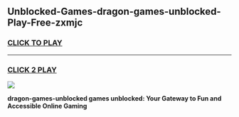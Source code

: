 
## Unblocked-Games-dragon-games-unblocked-Play-Free-zxmjc
<h3>
<a href="https://premium76.site?title=dragon-games-unblocked&ref=23A">CLICK TO PLAY</a></h3>
<hr>

<h3>
<a href="https://premium76.site?title=dragon-games-unblocked&ref=23A">CLICK 2 PLAY</a>
  
</h3>

<a href="https://premium76.site?title=dragon-games-unblocked&ref=23A"><img src="https://clearcache.store/games.png"></a>


**dragon-games-unblocked games unblocked: Your Gateway to Fun and Accessible Online Gaming**
